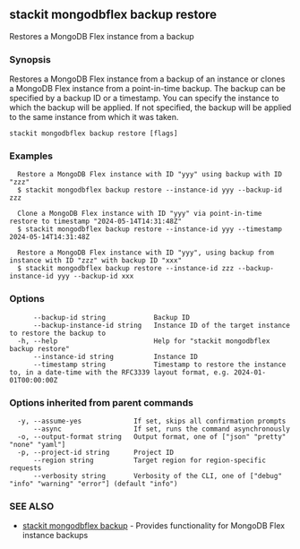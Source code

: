 ## stackit mongodbflex backup restore

Restores a MongoDB Flex instance from a backup

### Synopsis

Restores a MongoDB Flex instance from a backup of an instance or clones a MongoDB Flex instance from a point-in-time backup.
The backup can be specified by a backup ID or a timestamp.
You can specify the instance to which the backup will be applied. If not specified, the backup will be applied to the same instance from which it was taken.

```
stackit mongodbflex backup restore [flags]
```

### Examples

```
  Restore a MongoDB Flex instance with ID "yyy" using backup with ID "zzz"
  $ stackit mongodbflex backup restore --instance-id yyy --backup-id zzz

  Clone a MongoDB Flex instance with ID "yyy" via point-in-time restore to timestamp "2024-05-14T14:31:48Z"
  $ stackit mongodbflex backup restore --instance-id yyy --timestamp 2024-05-14T14:31:48Z

  Restore a MongoDB Flex instance with ID "yyy", using backup from instance with ID "zzz" with backup ID "xxx"
  $ stackit mongodbflex backup restore --instance-id zzz --backup-instance-id yyy --backup-id xxx
```

### Options

```
      --backup-id string            Backup ID
      --backup-instance-id string   Instance ID of the target instance to restore the backup to
  -h, --help                        Help for "stackit mongodbflex backup restore"
      --instance-id string          Instance ID
      --timestamp string            Timestamp to restore the instance to, in a date-time with the RFC3339 layout format, e.g. 2024-01-01T00:00:00Z
```

### Options inherited from parent commands

```
  -y, --assume-yes             If set, skips all confirmation prompts
      --async                  If set, runs the command asynchronously
  -o, --output-format string   Output format, one of ["json" "pretty" "none" "yaml"]
  -p, --project-id string      Project ID
      --region string          Target region for region-specific requests
      --verbosity string       Verbosity of the CLI, one of ["debug" "info" "warning" "error"] (default "info")
```

### SEE ALSO

* [stackit mongodbflex backup](./stackit_mongodbflex_backup.md)	 - Provides functionality for MongoDB Flex instance backups

